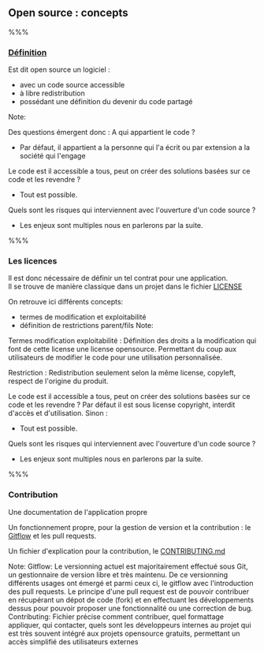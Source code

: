 <!-- .slide: data-background-image="images/literature.svg" data-background-size="750px" class="chapter" -->

## Open source : concepts
%%%

<!-- .slide: data-background-image="images/literature.svg" data-background-size="600px" class="slide" -->

<h3><a href="https://opensource.org/osd" style=color:inherit target=_blank> Définition</a></h3>

Est dit open source un logiciel :
- avec un code source accessible <!-- .element: class="fragment" -->
- à libre redistribution <!-- .element: class="fragment" -->
- possédant une définition du devenir du code partagé <!-- .element: class="fragment" -->



Note:

Des questions émergent donc : 
A qui appartient le code ? 
- Par défaut, il appartient a la personne qui l'a écrit ou par extension a la société qui l'engage 

Le code est il accessible a tous, peut on créer des solutions basées sur ce code et les revendre ? 
- Tout est possible.

Quels sont les risques qui interviennent avec l'ouverture d'un code source ? 
- Les enjeux sont multiples nous en parlerons par la suite.

%%%


<!-- .slide: data-background-image="images/literature.svg" data-background-size="600px" class="slide" -->
### Les licences
Il est donc nécessaire de définir un tel contrat pour une application. <br/> 
Il se trouve de manière classique dans un projet dans le fichier <a href="https://docs.github.com/en/free-pro-team@latest/github/creating-cloning-and-archiving-repositories/licensing-a-repository" target=_blank>LICENSE</a>

On retrouve ici différents concepts: 
- termes de modification et exploitabilité <!-- .element: class="fragment" -->
- définition de restrictions parent/fils   <!-- .element: class="fragment" -->
Note:

Termes modification exploitabilité : 
Définition des droits a la modification qui font de cette license une license opensource. Permettant du coup aux utilisateurs de modifier le code pour une utilisation personnalisée.

Restriction : 
Redistribution seulement selon la même license, copyleft, respect de l'origine du produit.

Le code est il accessible a tous, peut on créer des solutions basées sur ce code et les revendre ? 
Par défaut il est sous license copyright, interdit d'accès et d'utilisation.
Sinon : 
- Tout est possible.

Quels sont les risques qui interviennent avec l'ouverture d'un code source ? 
- Les enjeux sont multiples nous en parlerons par la suite.

%%%




<!-- .slide: data-background-image="images/literature.svg" data-background-size="600px" class="slide" -->

### Contribution

Une documentation de l'application propre 

Un fonctionnement propre, pour la gestion de version et la contribution : le <a href="https://www.atlassian.com/git/tutorials/comparing-workflows/gitflow-workflow" target=_blank>Gitflow</a> et les pull requests.

Un fichier d'explication pour la contribution, le <a href="https://gist.github.com/PurpleBooth/b24679402957c63ec426#file-good-contributing-md-template-md" target=_blank>CONTRIBUTING.md</a>


Note:
Gitflow: 
Le versionning actuel est majoritairement effectué sous Git, un gestionnaire de version libre et très maintenu. De ce versionning différents usages ont émergé et parmi ceux ci, le gitflow avec l'introduction des pull requests. Le principe d'une pull request est de pouvoir contribuer en récupérant un dépot de code (fork) et en effectuant les développements dessus pour pouvoir proposer une fonctionnalité ou une correction de bug.
Contributing:
Fichier précise comment contribuer, quel formattage appliquer, qui contacter, quels sont les développeurs internes au projet qui est très souvent intégré aux projets opensource gratuits, permettant un accès simplifié des utilisateurs externes